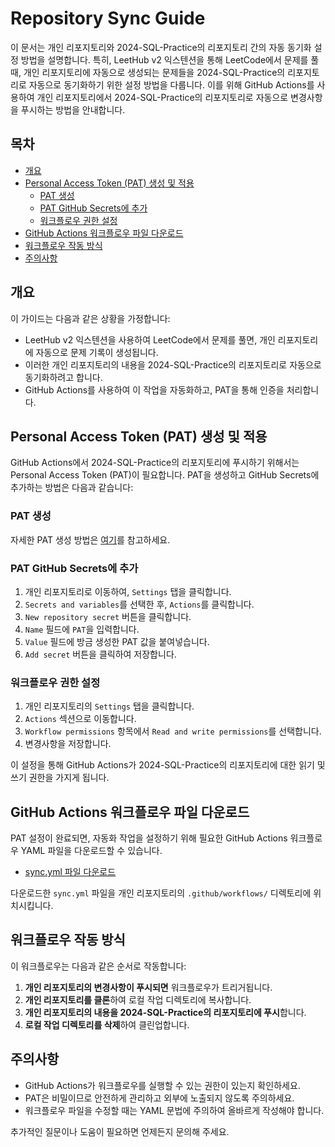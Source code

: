 # Repository Sync Guide

이 문서는 개인 리포지토리와 2024-SQL-Practice의 리포지토리 간의 자동 동기화 설정 방법을 설명합니다. 특히, LeetHub v2 익스텐션을 통해 LeetCode에서 문제를 풀 때, 개인 리포지토리에 자동으로 생성되는 문제들을 2024-SQL-Practice의 리포지토리로 자동으로 동기화하기 위한 설정 방법을 다룹니다. 이를 위해 GitHub Actions를 사용하여 개인 리포지토리에서 2024-SQL-Practice의 리포지토리로 자동으로 변경사항을 푸시하는 방법을 안내합니다.

## 목차
- [개요](#개요)
- [Personal Access Token (PAT) 생성 및 적용](#personal-access-token-pat-생성-및-적용)
  - [PAT 생성](#pat-생성)
  - [PAT GitHub Secrets에 추가](#pat-github-secrets에-추가)
  - [워크플로우 권한 설정](#워크플로우-권한-설정)
- [GitHub Actions 워크플로우 파일 다운로드](#github-actions-워크플로우-파일-다운로드)
- [워크플로우 작동 방식](#워크플로우-작동-방식)
- [주의사항](#주의사항)

## 개요

이 가이드는 다음과 같은 상황을 가정합니다:
- LeetHub v2 익스텐션을 사용하여 LeetCode에서 문제를 풀면, 개인 리포지토리에 자동으로 문제 기록이 생성됩니다.
- 이러한 개인 리포지토리의 내용을 2024-SQL-Practice의 리포지토리로 자동으로 동기화하려고 합니다.
- GitHub Actions를 사용하여 이 작업을 자동화하고, PAT을 통해 인증을 처리합니다.

## Personal Access Token (PAT) 생성 및 적용

GitHub Actions에서 2024-SQL-Practice의 리포지토리에 푸시하기 위해서는 Personal Access Token (PAT)이 필요합니다. PAT을 생성하고 GitHub Secrets에 추가하는 방법은 다음과 같습니다:

### PAT 생성

자세한 PAT 생성 방법은 [여기](https://cpina.github.io/push-to-another-repository-docs/setup-using-personal-access-token.html#setup-personal-access-token)를 참고하세요.

### PAT GitHub Secrets에 추가

1. 개인 리포지토리로 이동하여, `Settings` 탭을 클릭합니다.
2. `Secrets and variables`를 선택한 후, `Actions`를 클릭합니다.
3. `New repository secret` 버튼을 클릭합니다.
4. `Name` 필드에 `PAT`을 입력합니다.
5. `Value` 필드에 방금 생성한 PAT 값을 붙여넣습니다.
6. `Add secret` 버튼을 클릭하여 저장합니다.

### 워크플로우 권한 설정

1. 개인 리포지토리의 `Settings` 탭을 클릭합니다.
2. `Actions` 섹션으로 이동합니다.
3. `Workflow permissions` 항목에서 `Read and write permissions`를 선택합니다.
4. 변경사항을 저장합니다.

이 설정을 통해 GitHub Actions가 2024-SQL-Practice의 리포지토리에 대한 읽기 및 쓰기 권한을 가지게 됩니다.

## GitHub Actions 워크플로우 파일 다운로드

PAT 설정이 완료되면, 자동화 작업을 설정하기 위해 필요한 GitHub Actions 워크플로우 YAML 파일을 다운로드할 수 있습니다.

- [sync.yml 파일 다운로드](./.github/workflows/sync.yml)

다운로드한 `sync.yml` 파일을 개인 리포지토리의 `.github/workflows/` 디렉토리에 위치시킵니다.

## 워크플로우 작동 방식

이 워크플로우는 다음과 같은 순서로 작동합니다:

1. **개인 리포지토리의 변경사항이 푸시되면** 워크플로우가 트리거됩니다.
2. **개인 리포지토리를 클론**하여 로컬 작업 디렉토리에 복사합니다.
3. **개인 리포지토리의 내용을 2024-SQL-Practice의 리포지토리에 푸시**합니다.
4. **로컬 작업 디렉토리를 삭제**하여 클린업합니다.

## 주의사항

- GitHub Actions가 워크플로우를 실행할 수 있는 권한이 있는지 확인하세요.
- PAT은 비밀이므로 안전하게 관리하고 외부에 노출되지 않도록 주의하세요.
- 워크플로우 파일을 수정할 때는 YAML 문법에 주의하여 올바르게 작성해야 합니다.

추가적인 질문이나 도움이 필요하면 언제든지 문의해 주세요.
